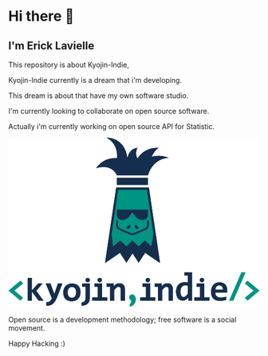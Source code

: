 # Hi there 👋

## I'm Erick Lavielle

This repository is about Kyojin-Indie,

Kyojin-Indie currently is a dream that i'm developing.

This dream is about that have my own software studio.

I'm currently looking to collaborate on open source software.

Actually i'm currently working on open source API for Statistic.

![Image of KyojinIndie](https://github.com/kyojinindie/kyojinindie/blob/main/kyojinindie.png)

Open source is a development methodology; free software is a social movement.

Happy Hacking :)

<!--
**kyojinindie/kyojinindie** is a ✨ _special_ ✨ repository because its `README.md` (this file) appears on your GitHub profile.

Here are some ideas to get you started:

- 🔭 I’m currently working on ...
- 🌱 I’m currently learning ...
- 👯 I’m looking to collaborate on ...
- 🤔 I’m looking for help with ...
- 💬 Ask me about ...
- 📫 How to reach me: ...
- 😄 Pronouns: ...
- ⚡ Fun fact: ...
-->
